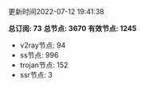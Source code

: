 更新时间2022-07-12 19:41:38

**总订阅: 73**
**总节点: 3670**
**有效节点: 1245**
- v2ray节点: 94
- ss节点: 996
- trojan节点: 152
- ssr节点: 3
